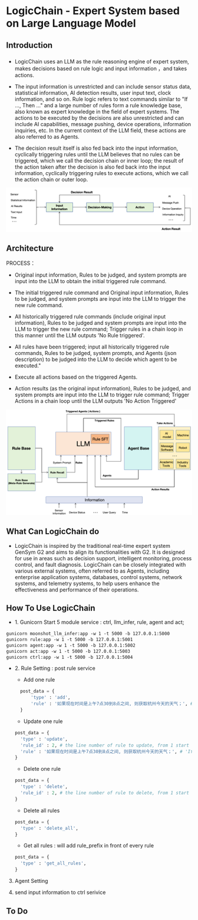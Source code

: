 # LogicChain - Expert System based on Large Language Model

## Introduction

### 
- LogicChain uses an LLM as the rule reasoning engine of expert system, makes decisions based on rule logic and input information ，and takes actions.

- The input information is unrestricted and can include sensor status data, statistical information, AI detection results, user input text, clock information, and so on. Rule logic refers to text commands similar to "If ..., Then ..." and a large number of rules form a rule knowledge base, also known as expert knowledge in the field of expert systems. The actions to be executed by the decisions are also unrestricted and can include AI capabilities, message pushing, device operations, information inquiries, etc. In the current context of the LLM field, these actions are also referred to as Agents.

- The decision result itself is also fed back into the input information, cyclically triggering rules until the LLM believes that no rules can be triggered, which we call the decision chain or inner loop; the result of the action taken after the decision is also fed back into the input information, cyclically triggering rules to execute actions, which we call the action chain or outer loop.

<img src="img_for_readme/concept.png">

## Architecture

PROCESS：

- Original input information, Rules to be judged, and system prompts are input into the LLM to obtain the initial triggered rule command.
  
- The initial triggered rule command and Original input information, Rules to be judged, and system prompts are input into the LLM to trigger the new rule command.

- All historically triggered rule commands (include original input information), Rules to be judged and system prompts are input into the LLM to trigger the new rule command; Trigger rules in a chain loop in this manner until the LLM outputs 'No Rule triggered'.

- All rules have been triggered; input all historically triggered rule commands, Rules to be judged, system prompts, and Agents (json description) to be judged into the LLM to decide which agent to be executed."

- Execute all actions based on the triggered Agents.

- Action results (as the original input information), Rules to be judged, and system prompts are input into the LLM to trigger rule command; Trigger Actions in a chain loop until the LLM outputs 'No Action Triggered'

<img src="img_for_readme/architecture.png">

## What Can LogicChain do

- LogicChain is inspired by the traditional real-time expert system GenSym G2 and aims to align its functionalities with G2. It is designed for use in areas such as decision support, intelligent monitoring, process control, and fault diagnosis. LogicChain can be closely integrated with various external systems, often referred to as Agents, including enterprise application systems, databases, control systems, network systems, and telemetry systems, to help users enhance the effectiveness and performance of their operations.

## How To Use LogicChain

- <span>1</span>. Gunicorn Start 5 module service : ctrl, llm_infer, rule, agent and act; 

```Shell
gunicorn moonshot_llm_infer:app -w 1 -t 5000 -b 127.0.0.1:5000
gunicorn rule:app -w 1 -t 5000 -b 127.0.0.1:5001
gunicorn agent:app -w 1 -t 5000 -b 127.0.0.1:5002
gunicorn act:app -w 1 -t 5000 -b 127.0.0.1:5003
gunicorn ctrl:app -w 1 -t 5000 -b 127.0.0.1:5004
```

- <span>2</span>. Rule Setting : post rule service

  - Add one rule
  ```python
    post_data = {
        'type' : 'add',
        'rule' : '如果现在时间是上午7点30到8点之间, 则获取杭州今天的天气；', # 'If Then' rule
    }
  ```

  - Update one rule
  ```python
  post_data = {
    'type' : 'update',
    'rule_id' : 2, # the line number of rule to update, from 1 start
    'rule' : '如果现在时间是上午7点30到8点之间, 则获取杭州今天的天气；', # 'If Then' rule
  }
  ```

  - Delete one rule
  ```python
  post_data = {
    'type' : 'delete',
    'rule_id' : 2, # the line number of rule to delete, from 1 start
  }
  ```

  - Delete all rules
  ```python
  post_data = {
    'type' : 'delete_all',
  }
  ```

  - Get all rules : will add rule_prefix in front of every rule
  ```python
  post_data = {
    'type' : 'get_all_rules',
  }
  ```
  

3. Agent Setting

4. send input information to ctrl serivice

## To Do
